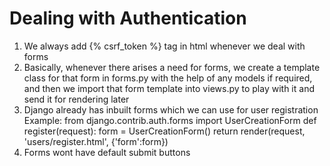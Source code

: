 # Dealing with Authentication
1. We always add {% csrf_token %} tag in html whenever we deal with forms
2. Basically, whenever there arises a need for forms, we create a template class for that form in forms.py with the help of any models if required, and then we import that form template into views.py to play with it and send it for rendering later
3. Django already has inbuilt forms which we can use for user registration
    Example:
    from django.contrib.auth.forms import UserCreationForm
    def register(request):
        form = UserCreationForm()
        return render(request, 'users/register.html', {'form':form})
4. Forms wont have default submit buttons